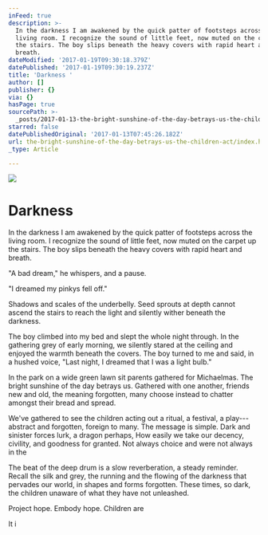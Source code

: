 ```yaml
---
inFeed: true
description: >-
  In the darkness I am awakened by the quick patter of footsteps across the
  living room. I recognize the sound of little feet, now muted on the carpet up
  the stairs. The boy slips beneath the heavy covers with rapid heart and
  breath. 
dateModified: '2017-01-19T09:30:18.379Z'
datePublished: '2017-01-19T09:30:19.237Z'
title: 'Darkness '
author: []
publisher: {}
via: {}
hasPage: true
sourcePath: >-
  _posts/2017-01-13-the-bright-sunshine-of-the-day-betrays-us-the-children-act.md
starred: false
datePublishedOriginal: '2017-01-13T07:45:26.182Z'
url: the-bright-sunshine-of-the-day-betrays-us-the-children-act/index.html
_type: Article

---
```

![](https://the-grid-user-content.s3-us-west-2.amazonaws.com/16b46ffe-07cb-4652-94fa-9fba3d3b5327.jpg)

# Darkness 

In the darkness I am awakened by the quick patter of footsteps across the living room. I recognize the sound of little feet, now muted on the carpet up the stairs. The boy slips beneath the heavy covers with rapid heart and breath. 

"A bad dream," he whispers, and a pause. 

"I dreamed my pinkys fell off."

Shadows and scales of the underbelly. Seed sprouts at depth cannot ascend the stairs to reach the light and silently wither beneath the darkness.

The boy climbed into my bed and slept the whole night through. In the gathering grey of early morning, we silently stared at the ceiling and enjoyed the warmth beneath the covers. The boy turned to me and said, in a hushed voice, "Last night, I dreamed that I was a light bulb."

In the park on a wide green lawn sit parents gathered for Michaelmas. The bright sunshine of the day betrays us. Gathered with one another, friends new and old, the meaning forgotten, many choose instead to chatter amongst their bread and spread. 

We've gathered to see the children acting out a ritual, a festival, a play--- abstract and forgotten, foreign to many. The message is simple. Dark and sinister forces lurk, a dragon perhaps, How easily we take our decency, civility, and goodness for granted. Not always choice and were not always in the 

The beat of the deep drum is a slow reverberation, a steady reminder. Recall the silk and grey, the running and the flowing of the darkness that pervades our world, in shapes and forms forgotten. These times, so dark, the children unaware of what they have not unleashed.

Project hope. Embody hope. Children are 

It i